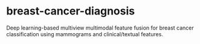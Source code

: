 # breast-cancer-diagnosis
Deep learning-based multiview multimodal feature fusion for breast cancer classification using mammograms and clinical/textual features.
